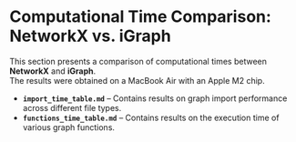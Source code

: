 # Computational Time Comparison: NetworkX vs. iGraph

This section presents a comparison of computational times between **NetworkX** and **iGraph**.  
The results were obtained on a MacBook Air with an Apple M2 chip.

- **`import_time_table.md`** – Contains results on graph import performance across different file types.
- **`functions_time_table.md`** – Contains results on the execution time of various graph functions.



